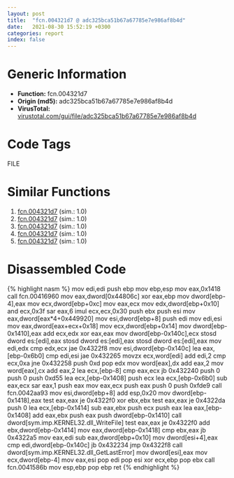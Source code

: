 ```yaml
---
layout: post
title:  "fcn.004321d7 @ adc325bca51b67a67785e7e986af8b4d"
date:   2021-08-30 15:52:19 +0300
categories: report
index: false
---
```


# Generic Information
- **Function:** fcn.004321d7
- **Origin (md5):** adc325bca51b67a67785e7e986af8b4d
- **VirusTotal:** [virustotal.com/gui/file/adc325bca51b67a67785e7e986af8b4d][virustotal_ref]

# Code Tags
<span class="tag" id="FILE">FILE</span>


# Similar Functions

1. [fcn.004321d7][similar_1_ref] (sim.: 1.0)
2. [fcn.004321d7][similar_2_ref] (sim.: 1.0)
3. [fcn.004321d7][similar_3_ref] (sim.: 1.0)
4. [fcn.004321d7][similar_4_ref] (sim.: 1.0)
5. [fcn.004321d7][similar_5_ref] (sim.: 1.0)


# Disassembled Code

{% highlight nasm %}
mov edi,edi
push ebp
mov ebp,esp
mov eax,0x1418
call fcn.00416960
mov eax,dword[0x44806c]
xor eax,ebp
mov dword[ebp-4],eax
mov ecx,dword[ebp+0xc]
mov eax,ecx
mov edx,dword[ebp+0x10]
and ecx,0x3f
sar eax,6
imul ecx,ecx,0x30
push ebx
push esi
mov eax,dword[eax*4+0x449920]
mov esi,dword[ebp+8]
push edi
mov edi,esi
mov eax,dword[eax+ecx+0x18]
mov ecx,dword[ebp+0x14]
mov dword[ebp-0x1410],eax
add ecx,edx
xor eax,eax
mov dword[ebp-0x140c],ecx
stosd dword es:[edi],eax
stosd dword es:[edi],eax
stosd dword es:[edi],eax
mov edi,edx
cmp edx,ecx
jae 0x4322f8
mov esi,dword[ebp-0x140c]
lea eax,[ebp-0x6b0]
cmp edi,esi
jae 0x432265
movzx ecx,word[edi]
add edi,2
cmp ecx,0xa
jne 0x432258
push 0xd
pop edx
mov word[eax],dx
add eax,2
mov word[eax],cx
add eax,2
lea ecx,[ebp-8]
cmp eax,ecx
jb 0x432240
push 0
push 0
push 0xd55
lea ecx,[ebp-0x1408]
push ecx
lea ecx,[ebp-0x6b0]
sub eax,ecx
sar eax,1
push eax
mov eax,ecx
push eax
push 0
push 0xfde9
call fcn.0042aa93
mov esi,dword[ebp+8]
add esp,0x20
mov dword[ebp-0x1418],eax
test eax,eax
je 0x4322f0
xor ebx,ebx
test eax,eax
je 0x4322da
push 0
lea ecx,[ebp-0x1414]
sub eax,ebx
push ecx
push eax
lea eax,[ebp-0x1408]
add eax,ebx
push eax
push dword[ebp-0x1410]
call dword[sym.imp.KERNEL32.dll_WriteFile]
test eax,eax
je 0x4322f0
add ebx,dword[ebp-0x1414]
mov eax,dword[ebp-0x1418]
cmp ebx,eax
jb 0x4322a5
mov eax,edi
sub eax,dword[ebp+0x10]
mov dword[esi+4],eax
cmp edi,dword[ebp-0x140c]
jb 0x432234
jmp 0x4322f8
call dword[sym.imp.KERNEL32.dll_GetLastError]
mov dword[esi],eax
mov ecx,dword[ebp-4]
mov eax,esi
pop edi
pop esi
xor ecx,ebp
pop ebx
call fcn.0041586b
mov esp,ebp
pop ebp
ret 
{% endhighlight %}


[similar_1_ref]: /report/fcn.004321d7@ba43b6424fa5ab5a7e33f51cc7b110a4
[similar_2_ref]: /report/fcn.004321d7@ec60ce05664fcce926079f6a04ff35cb
[similar_3_ref]: /report/fcn.004321d7@114b798bcd6c8d19f121c452bc20962c
[similar_4_ref]: /report/fcn.004321d7@5e50a67c7e8dbb50c23acbc92eb08f0e
[similar_5_ref]: /report/fcn.004321d7@c0371bf2f84d37acabd30e547b4cc5fa
[virustotal_ref]: https://www.virustotal.com/gui/file/adc325bca51b67a67785e7e986af8b4d